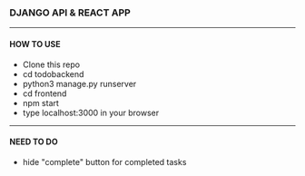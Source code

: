 ### DJANGO API & REACT APP
____
#### HOW TO USE
- Clone this repo
- cd todobackend
- python3 manage.py runserver 
- cd frontend
- npm start
- type localhost:3000 in your browser
____
#### NEED TO DO
- hide "complete" button for completed tasks
